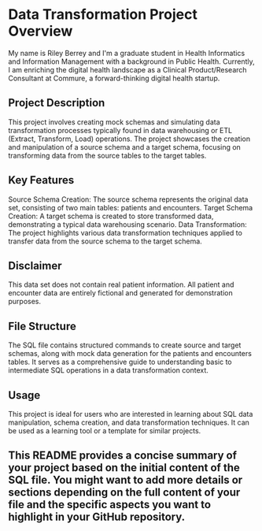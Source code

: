 # Data Transformation Project Overview

My name is Riley Berrey and I'm a graduate student in Health Informatics and Information Management with a background in Public Health. Currently, I am enriching the digital health landscape as a Clinical Product/Research Consultant at Commure, a forward-thinking digital health startup.

## Project Description
This project involves creating mock schemas and simulating data transformation processes typically found in data warehousing or ETL (Extract, Transform, Load) operations. The project showcases the creation and manipulation of a source schema and a target schema, focusing on transforming data from the source tables to the target tables.

## Key Features
Source Schema Creation: The source schema represents the original data set, consisting of two main tables: patients and encounters.
Target Schema Creation: A target schema is created to store transformed data, demonstrating a typical data warehousing scenario.
Data Transformation: The project highlights various data transformation techniques applied to transfer data from the source schema to the target schema.

## Disclaimer
This data set does not contain real patient information. All patient and encounter data are entirely fictional and generated for demonstration purposes.

## File Structure
The SQL file contains structured commands to create source and target schemas, along with mock data generation for the patients and encounters tables. It serves as a comprehensive guide to understanding basic to intermediate SQL operations in a data transformation context.

## Usage
This project is ideal for users who are interested in learning about SQL data manipulation, schema creation, and data transformation techniques. It can be used as a learning tool or a template for similar projects.

## This README provides a concise summary of your project based on the initial content of the SQL file. You might want to add more details or sections depending on the full content of your file and the specific aspects you want to highlight in your GitHub repository.

